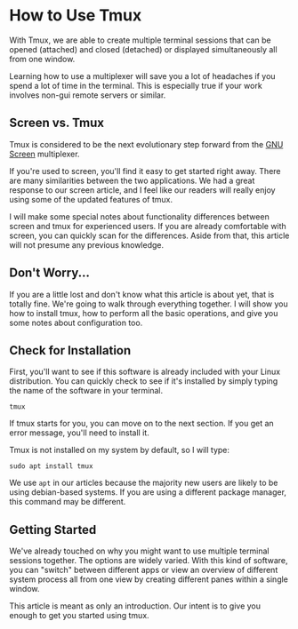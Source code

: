 # How to Use Tmux 
With Tmux, we are able to create multiple terminal sessions that can be opened (attached) and closed (detached) or displayed simultaneously all from one window. 

Learning how to use a multiplexer will save you a lot of headaches if you spend a lot of time in the terminal. This is especially true if your work involves non-gui remote servers or similar.

## Screen vs. Tmux
Tmux is considered to be the next evolutionary step forward from the [GNU Screen](https://linuxhandbook.com/screen-command/) multiplexer. 

If you're used to screen, you'll find it easy to get started right away. There are many similarities between the two applications. We had a great response to our screen article, and I feel like our readers will really enjoy using some of the updated features of tmux. 

I will make some special notes about functionality differences between screen and tmux for experienced users. If you are already comfortable with screen, you can quickly scan for the differences. Aside from that, this article will not presume any previous knowledge. 

## Don't Worry...
If you are a little lost and don't know what this article is about yet, that is totally fine. We're going to walk through everything together. I will show you how to install tmux, how to perform all the basic operations, and give you some notes about configuration too.



## Check for Installation
First, you'll want to see if this software is already included with your Linux distribution. You can quickly check to see if it's installed by simply typing the name of the software in your terminal.

```
tmux 
```
If tmux starts for you, you can move on to the next section. If you get an error message, you'll need to install it. 

Tmux is not installed on my system by default, so I will type:

```
sudo apt install tmux
```
We use `apt` in our articles because the majority new users are likely to be using debian-based systems. If you are using a different package manager, this command may be different. 

## Getting Started
We've already touched on why you might want to use multiple terminal sessions together. The options are widely varied. With this kind of software, you can "switch" between different apps or view an overview of different system process all from one view by creating different panes within a single window. 

This article is meant as only an introduction. Our intent is to give you enough to get you started using tmux.




















